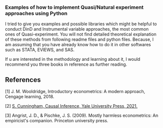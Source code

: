 ### Examples of how to implement Quasi/Natural experiment approaches using Python 

I tried to give you examples and possible libraries which might be helpful to conduct DinD and Instrumental variable approaches, the most common ones of Quasi-experiment. 
You will not find detailed theoretical explanation of these methods from following readme files and python files. Because, I am assuming that you have already know how to do it in other softwares such as STATA, EVIEWS, and SAS. 

If u are interested in the methodology and learning about it, I would recommend you three books in reference as further reading.


## References

[1] 	J. M. Wooldridge, Introductory econometrics: A modern approach, Cengage learning, 2018. 

[2] 	[S. Cunningham, Causal Inference, Yale University Press, 2021.](https://mixtape.scunning.com/)

[3]   Angrist, J. D., & Pischke, J. S. (2009). Mostly harmless econometrics: An empiricist's companion. Princeton university press.
